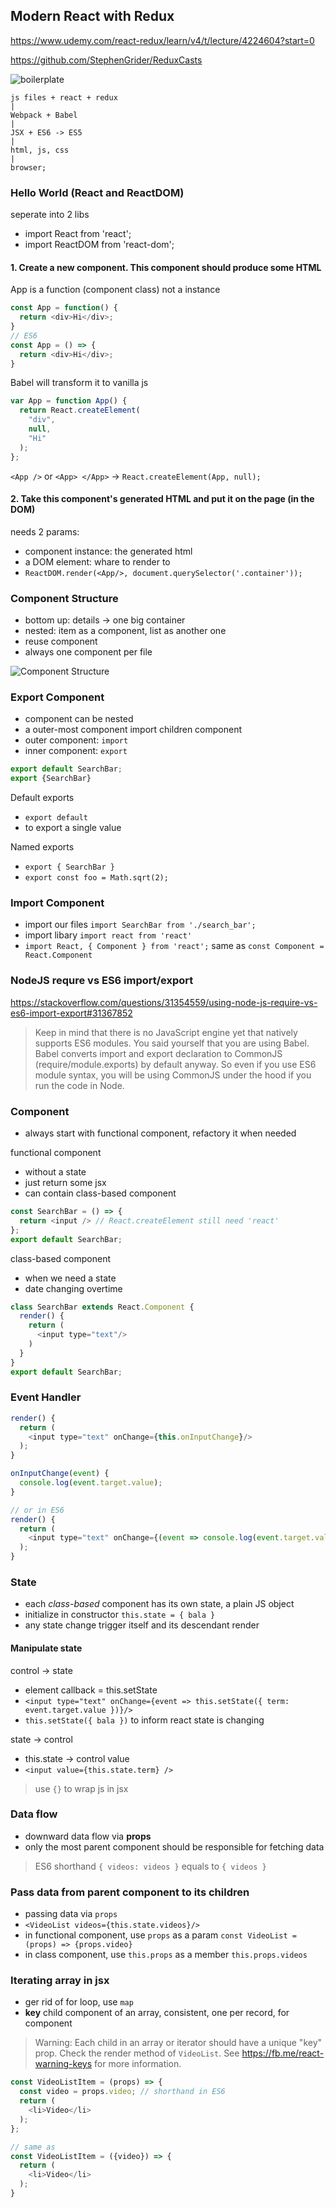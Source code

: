 Modern React with Redux
---------------------------

https://www.udemy.com/react-redux/learn/v4/t/lecture/4224604?start=0

https://github.com/StephenGrider/ReduxCasts

![boilerplate](./boilerplate.png)

```
js files + react + redux
|
Webpack + Babel
|
JSX + ES6 -> ES5
|
html, js, css
| 
browser;
```

### Hello World (React and ReactDOM)

seperate into 2 libs
- import React from 'react';
- import ReactDOM from 'react-dom';

#### 1. Create a new component. This component should produce some HTML

App is a function (component class) not a instance
```js
const App = function() {
  return <div>Hi</div>;
} 
// ES6
const App = () => {
  return <div>Hi</div>;
}
```

Babel will transform it to vanilla js
```js
var App = function App() {
  return React.createElement(
    "div",
    null,
    "Hi"
  );  
};
```

`<App />` or `<App> </App>` -> `React.createElement(App, null);`

#### 2. Take this component's generated HTML and put it on the page (in the DOM)
needs 2 params: 
- component instance: the generated html
- a DOM element: whare to render to
- `ReactDOM.render(<App/>, document.querySelector('.container'));`

### Component Structure
- bottom up: details -> one big container
- nested: item as a component, list as another one
- reuse component
- always one component per file

![Component Structure](./component_structure.png)

### Export Component
- component can be nested
- a outer-most component import children component
- outer component: `import`
- inner component: `export`

```js
export default SearchBar;
export {SearchBar}
```

Default exports
- `export default`
- to export a single value

Named exports
- `export { SearchBar }`
- `export const foo = Math.sqrt(2);`


### Import Component
- import our files `import SearchBar from './search_bar';`
- import libary `import react from 'react'`
- `import React, { Component } from 'react';` same as `const Component = React.Component`

### NodeJS requre vs ES6 import/export

https://stackoverflow.com/questions/31354559/using-node-js-require-vs-es6-import-export#31367852

> Keep in mind that there is no JavaScript engine yet that natively supports ES6 modules. You said yourself that you are using Babel. Babel converts import and export declaration to CommonJS (require/module.exports) by default anyway. So even if you use ES6 module syntax, you will be using CommonJS under the hood if you run the code in Node.


### Component
- always start with functional component, refactory it when needed

functional component
- without a state
- just return some jsx
- can contain class-based component

```js
const SearchBar = () => {
  return <input /> // React.createElement still need 'react'
};
export default SearchBar;
```

class-based component
- when we need a state
- date changing overtime

```js
class SearchBar extends React.Component {
  render() {
    return (
      <input type="text"/>
    )
  }
}
export default SearchBar;
```

### Event Handler

```js
render() {
  return (
    <input type="text" onChange={this.onInputChange}/>
  );
}

onInputChange(event) {
  console.log(event.target.value);
}

// or in ES6
render() {
  return (
    <input type="text" onChange={(event => console.log(event.target.value))}/>
  );
}
```

### State

- each *class-based* component has its own state, a plain JS object
- initialize in constructor `this.state = { bala }` 
- any state change trigger itself and its descendant render

#### Manipulate state

control -> state
- element callback = this.setState 
- `<input type="text" onChange={event => this.setState({ term: event.target.value })}/>`
- `this.setState({ bala })` to inform react state is changing

state -> control
- this.state -> control value
- `<input value={this.state.term} />`

> use `{}` to wrap js in jsx

### Data flow

- downward data flow via **props**
- only the most parent component should be responsible for fetching data

> ES6 shorthand `{ videos: videos }` equals to `{ videos }`


### Pass data from parent component to its children
- passing data via `props`
- `<VideoList videos={this.state.videos}/>`
- in functional component, use `props` as a param `const VideoList = (props) => {props.video}`
- in class component, use `this.props` as a member `this.props.videos`

### Iterating array in jsx
- ger rid of for loop, use `map`
- **key** child component of an array, consistent, one per record, for component

> Warning: Each child in an array or iterator should have a unique "key" prop. Check the render method of `VideoList`. See https://fb.me/react-warning-keys for more information.

```js
const VideoListItem = (props) => {
  const video = props.video; // shorthand in ES6
  return (
    <li>Video</li>
  );
};

// same as
const VideoListItem = ({video}) => {
  return (
    <li>Video</li>
  );
}



```
